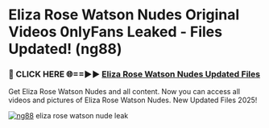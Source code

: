 # Eliza Rose Watson Nudes Original Videos 0nlyFans Leaked - Files Updated! (ng88)

<h3>🔴 CLICK HERE 🌐==►► <a href="https://tinyurl.com/yc6ubb5a" rel="nofollow">Eliza Rose Watson Nudes Updated Files</a></h3>

Get Eliza Rose Watson Nudes and all content. Now you can access all videos and pictures of Eliza Rose Watson Nudes. New Updated Files 2025!

[![ng88](https://i.imgur.com/7eu0CRL.gif)](https://tinyurl.com/yc6ubb5a)
eliza rose watson nude leak